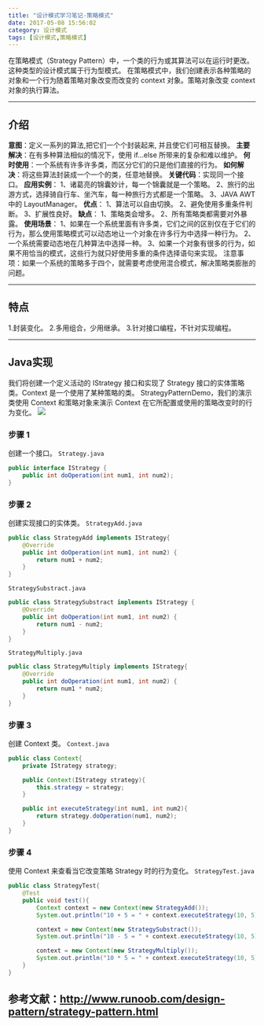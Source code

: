 ```yaml
---
title: "设计模式学习笔记-策略模式"
date: 2017-05-08 15:56:02
category: 设计模式
tags: [设计模式,策略模式]
---
```


在策略模式（Strategy Pattern）中，一个类的行为或其算法可以在运行时更改。这种类型的设计模式属于行为型模式。
在策略模式中，我们创建表示各种策略的对象和一个行为随着策略对象改变而改变的 context 对象。策略对象改变 context 对象的执行算法。

---
## **介绍**
**意图**：定义一系列的算法,把它们一个个封装起来, 并且使它们可相互替换。
**主要解决**：在有多种算法相似的情况下，使用 if...else 所带来的复杂和难以维护。
**何时使用**：一个系统有许多许多类，而区分它们的只是他们直接的行为。
**如何解决**：将这些算法封装成一个一个的类，任意地替换。
**关键代码**：实现同一个接口。
**应用实例**： 1、诸葛亮的锦囊妙计，每一个锦囊就是一个策略。 2、旅行的出游方式，选择骑自行车、坐汽车，每一种旅行方式都是一个策略。 3、JAVA AWT 中的 LayoutManager。
**优点**： 1、算法可以自由切换。 2、避免使用多重条件判断。 3、扩展性良好。
**缺点**： 1、策略类会增多。 2、所有策略类都需要对外暴露。
**使用场景**： 1、如果在一个系统里面有许多类，它们之间的区别仅在于它们的行为，那么使用策略模式可以动态地让一个对象在许多行为中选择一种行为。 2、一个系统需要动态地在几种算法中选择一种。 3、如果一个对象有很多的行为，如果不用恰当的模式，这些行为就只好使用多重的条件选择语句来实现。
注意事项：如果一个系统的策略多于四个，就需要考虑使用混合模式，解决策略类膨胀的问题。

---
## **特点**

1.封装变化。
2.多用组合，少用继承。
3.针对接口编程，不针对实现编程。

---

## **Java实现**
我们将创建一个定义活动的 IStrategy 接口和实现了 Strategy 接口的实体策略类。Context 是一个使用了某种策略的类。
StrategyPatternDemo，我们的演示类使用 Context 和策略对象来演示 Context 在它所配置或使用的策略改变时的行为变化。
![](http://wx3.sinaimg.cn/mw1024/9d2c4511gy1fff7op68o7j20si09zgma.jpg)

### 步骤 1
创建一个接口。
`Strategy.java`
```java
public interface IStrategy {
    public int doOperation(int num1, int num2);
}
```

### 步骤 2
创建实现接口的实体类。
`StrategyAdd.java`

```java
public class StrategyAdd implements IStrategy{
    @Override
    public int doOperation(int num1, int num2) {
        return num1 + num2;
    }
}
```

`StrategySubstract.java`
```java
public class StrategySubstract implements IStrategy {
    @Override
    public int doOperation(int num1, int num2) {
        return num1 - num2;
    }
}
```

`StrategyMultiply.java`
```java
public class StrategyMultiply implements IStrategy{
    @Override
    public int doOperation(int num1, int num2) {
        return num1 * num2;
    }
}
```

###  步骤 3
创建 Context 类。
`Context.java`
```java
public class Context{
    private IStrategy strategy;

    public Context(IStrategy strategy){
        this.strategy = strategy;
    }

    public int executeStrategy(int num1, int num2){
        return strategy.doOperation(num1, num2);
    }
}
```

### 步骤 4
使用 Context 来查看当它改变策略 Strategy 时的行为变化。
`StrategyTest.java`
```java
public class StrategyTest{
    @Test
    public void test(){
        Context context = new Context(new StrategyAdd());
        System.out.println("10 + 5 = " + context.executeStrategy(10, 5));

        context = new Context(new StrategySubstract());
        System.out.println("10 - 5 = " + context.executeStrategy(10, 5));

        context = new Context(new StrategyMultiply());
        System.out.println("10 * 5 = " + context.executeStrategy(10, 5));
    }
}
```



## 参考文献：http://www.runoob.com/design-pattern/strategy-pattern.html